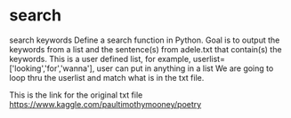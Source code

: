 # search
search keywords
Define a search function in Python. Goal is to output the keywords from a list and the sentence(s) from adele.txt that contain(s) the keywords.
This is a user defined list, for example, userlist=['looking','for','wanna'], user can put in anything in a list
We are going to loop thru the userlist and match what is in the txt file. 

This is the link for the original txt file
https://www.kaggle.com/paultimothymooney/poetry
